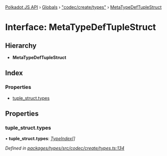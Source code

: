 [Polkadot JS API](../README.md) › [Globals](../globals.md) › ["codec/create/types"](../modules/_codec_create_types_.md) › [MetaTypeDefTupleStruct](_codec_create_types_.metatypedeftuplestruct.md)

# Interface: MetaTypeDefTupleStruct

## Hierarchy

* **MetaTypeDefTupleStruct**

## Index

### Properties

* [tuple_struct.types](_codec_create_types_.metatypedeftuplestruct.md#tuple_struct.types)

## Properties

###  tuple_struct.types

• **tuple_struct.types**: *[TypeIndex](../modules/_codec_create_types_.md#typeindex)[]*

*Defined in [packages/types/src/codec/create/types.ts:134](https://github.com/polkadot-js/api/blob/4cb8462d50/packages/types/src/codec/create/types.ts#L134)*
